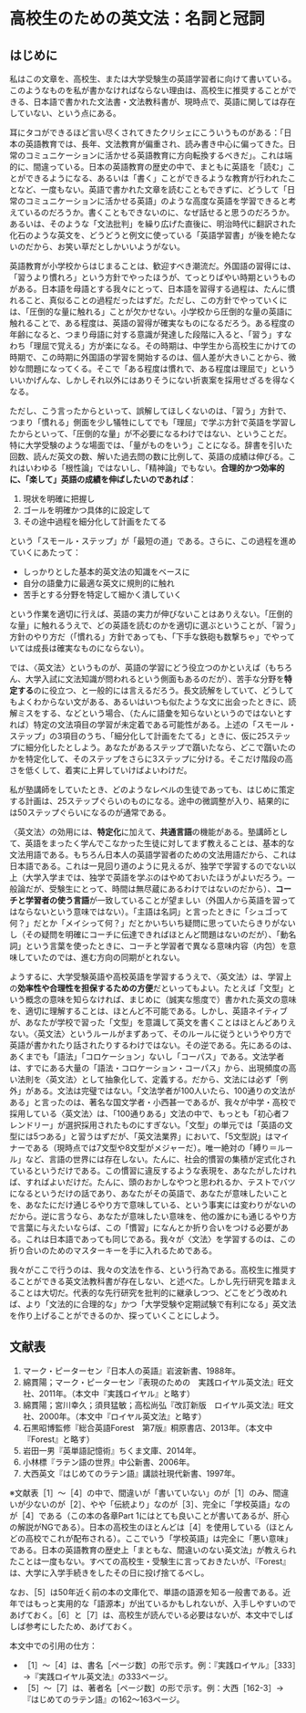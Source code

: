 # 高校生のための英文法：名詞と冠詞

## はじめに
私はこの文章を、高校生、または大学受験生の英語学習者に向けて書いている。このようなものを私が書かなければならない理由は、高校生に推奨することができる、日本語で書かれた文法書・文法教科書が、現時点で、英語に関しては存在していない、という点にある。

耳にタコができるほど言い尽くされてきたクリシェにこういうものがある：「日本の英語教育では、長年、文法教育が偏重され、読み書き中心に偏ってきた。日常のコミュニケーションに活かせる英語教育に方向転換するべきだ」。これは端的に、間違っている。日本の英語教育の歴史の中で、まともに英語を「読む」ことができるようになる、あるいは「書く」ことができるような教育が行われたことなど、一度もない。英語で書かれた文章を読むこともできずに、どうして「日常のコミュニケーションに活かせる英語」のような高度な英語を学習できると考えているのだろうか。書くこともできないのに、なぜ話せると思うのだろうか。あるいは、そのような「文法批判」を繰り広げた直後に、明治時代に翻訳された化石のような英文を、どうどうと例文に使っている「英語学習書」が後を絶たないのだから、お笑い草だとしかいいようがない。

英語教育が小学校からはじまることは、歓迎すべき潮流だ。外国語の習得には、「習うより慣れろ」という方針でやったほうが、てっとりばやい時期というものがある。日本語を母語とする我々にとって、日本語を習得する過程は、たんに慣れること、真似ることの過程だったはずだ。ただし、この方針でやっていくには、「圧倒的な量に触れる」ことが欠かせない。小学校から圧倒的な量の英語に触れることで、ある程度は、英語の習得が確実なものになるだろう。ある程度の年齢になると、つまり母語に対する意識が発達した段階に入ると、「習う」すなわち「理屈で覚える」方が楽になる。その時期は、中学生から高校生にかけての時期で、この時期に外国語の学習を開始するのは、個人差が大きいことから、微妙な問題になってくる。そこで「ある程度は慣れで、ある程度は理屈で」といういいかげんな、しかしそれ以外にはありそうにない折衷案を採用せざるを得なくなる。

ただし、こう言ったからといって、誤解してほしくないのは、「習う」方針で、つまり「慣れる」側面を少し犠牲にしてでも「理屈」で学ぶ方針で英語を学習したからといって、「圧倒的な量」が不必要になるわけではない、ということだ。特に大学受験のような場面では、「量がものをいう」ことになる。辞書を引いた回数、読んだ英文の数、解いた過去問の数に比例して、英語の成績は伸びる。これはいわゆる「根性論」ではないし、「精神論」でもない。**合理的かつ効率的に、「楽して」英語の成績を伸ばしたいのであれば**：

1. 現状を明確に把握し
2. ゴールを明確かつ具体的に設定して
3. その途中過程を細分化して計画をたてる

という「スモール・ステップ」が「最短の道」である。さらに、この過程を進めていくにあたって：

- しっかりとした基本的英文法の知識をベースに
- 自分の語彙力に最適な英文に規則的に触れ
- 苦手とする分野を特定して細かく潰していく

という作業を適切に行えば、英語の実力が伸びないことはありえない。「圧倒的な量」に触れるうえで、どの英語を読むのかを適切に選ぶということが、「習う」方針のやり方だ（「慣れる」方針であっても、「下手な鉄砲も数撃ちゃ」でやっていては成長は確実なものにならない）。

では、〈英文法〉というものが、英語の学習にどう役立つのかといえば（もちろん、大学入試に文法知識が問われるという側面もあるのだが）、苦手な分野を**特定する**のに役立つ、と一般的には言えるだろう。長文読解をしていて、どうしてもよくわからない文がある、あるいはいつも似たような文に出会ったときに、読解ミスをする、などという場合、（たんに語彙を知らないというのではないとすれば）特定の文法項目の学習が未定着である可能性がある。上述の「スモール・ステップ」の3項目のうち、「細分化して計画をたてる」ときに、仮に25ステップに細分化したとしよう。あなたがあるステップで躓いたなら、どこで躓いたのかを特定化して、そのステップをさらに3ステップに分ける。そこだけ階段の高さを低くして、着実に上昇していけばよいわけだ。

私が塾講師をしていたとき、どのようなレベルの生徒であっても、はじめに策定する計画は、25ステップぐらいのものになる。途中の微調整が入り、結果的には50ステップぐらいになるのが通常である。

〈英文法〉の効用には、**特定化**に加えて、**共通言語**の機能がある。塾講師として、英語をまったく学んでこなかった生徒に対してまず教えることは、基本的な文法用語である。もちろん日本人の英語学習者のための文法用語だから、これは日本語である。これは一見回り道のように見えるが、独学で学習するのでない以上（大学入学までは、独学で英語を学ぶのはやめておいたほうがよいだろう。一般論だが、受験生にとって、時間は無尽蔵にあるわけではないのだから）、**コーチと学習者の使う言語**が一致していることが望ましい（外国人から英語を習ってはならないという意味ではない）。「主語は名詞」と言ったときに「シュゴって何？」だとか「メイシって何？」だとかいちいち疑問に思っていたらきりがないし（その疑問を明確にコーチに伝達できればほとんど問題はないのだが）、「動名詞」という言葉を使ったときに、コーチと学習者で異なる意味内容（内包）を意味していたのでは、進む方向の同期がとれない。

ようするに、大学受験英語や高校英語を学習するうえで、〈英文法〉は、学習上の**効率性や合理性を担保するための方便**だといってもよい。たとえば「文型」という概念の意味を知らなければ、まじめに（誠実な態度で）書かれた英文の意味を、適切に理解することは、ほとんど不可能である。しかし、英語ネイティブが、あなたが学校で習った「文型」を意識して英文を書くことはほとんどありえない。〈英文法〉というルールがまずあって、そのルールに従うというやり方で英語が書かれたり話されたりするわけではない。その逆である。先にあるのは、あくまでも「語法」「コロケーション」ないし「コーパス」である。文法学者は、すでにある大量の「語法・コロケーション・コーパス」から、出現頻度の高い法則を〈英文法〉として抽象化して、定義する。だから、文法には必ず「例外」がある。文法は完璧ではない。「文法学者が100人いたら、100通りの文法がある」と言ったのは、著名な国文学者・小西甚一であるが、我々が中学・高校で採用している〈英文法〉は、「100通りある」文法の中で、もっとも「初心者フレンドリー」が選択採用されたものにすぎない。「文型」の単元では「英語の文型には5つある」と習うはずだが、「英文法業界」において、「5文型説」はマイナーである（現時点では7文型や8文型がメジャーだ）。唯一絶対の「縛り＝ルール」など、言語の世界には存在しない。たんに、社会的慣習の集積が定式化されているというだけである。この慣習に違反するような表現を、あなたがしたければ、すればよいだけだ。たんに、頭のおかしなやつと思われるか、テストでバツになるというだけの話であり、あなたがその英語で、あなたが意味したいことを、あなたにだけ通じるやり方で意味している、という事実には変わりがないのだから。逆に言うなら、あなたが意味したい意味を、他の誰かにも通じるやり方で言葉に与えたいならば、この「慣習」になんとか折り合いをつける必要がある。これは日本語であっても同じである。我々が〈文法〉を学習するのは、この折り合いのためのマスターキーを手に入れるためである。

我々がここで行うのは、我々の文法を作る、という行為である。高校生に推奨することができる英文法教科書が存在しない、と述べた。しかし先行研究を踏まえることは大切だ。代表的な先行研究を批判的に継承しつつ、どこをどう改めれば、より「文法的に合理的な」かつ「大学受験や定期試験で有利になる」英文法を作り上げることができるのか、探っていくことにしよう。

## 文献表
1. マーク・ピーターセン『日本人の英語』岩波新書、1988年。
2. 綿貫陽；マーク・ピーターセン『表現のための　実践ロイヤル英文法』旺文社、2011年。（本文中『実践ロイヤル』と略す）
3. 綿貫陽；宮川幸久；須貝猛敏；高松尚弘『改訂新版　ロイヤル英文法』旺文社、2000年。（本文中『ロイヤル英文法』と略す）
4. 石黒昭博監修『総合英語Forest　第7版』桐原書店、2013年。（本文中『Forest』と略す）
5. 岩田一男『英単語記憶術』ちくま文庫、2014年。
6. 小林標『ラテン語の世界』中公新書、2006年。
7. 大西英文『はじめてのラテン語』講談社現代新書、1997年。

※文献表［1］～［4］の中で、間違いが「書いていない」のが［1］のみ、間違いが少ないのが［2］、やや「伝統より」なのが［3］、完全に「学校英語」なのが［4］である（この本の各章Part 1にはとても良いことが書いてあるが、肝心の解説がNGである）。日本の高校生のほとんどは［4］を使用している（ほとんどの高校でこれが配布される）。ここでいう「学校英語」は完全に「悪い意味」である。日本の英語教育の歴史上「まともな、間違いのない英文法」が教えられたことは一度もない。すべての高校生・受験生に言っておきたいが、『Forest』は、大学に入学手続きをしたその日に投げ捨てるべし。

なお、［5］は50年近く前の本の文庫化で、単語の語源を知る一般書である。近年ではもっと実用的な「語源本」が出ているかもしれないが、入手しやすいのであげておく。［6］と［7］は、高校生が読んでいる必要はないが、本文中でしばしば参考にしたため、あげておく。

本文中での引用の仕方：

- ［1］～［4］は、書名［ページ数］の形で示す。例：『実践ロイヤル』［333］→『実践ロイヤル英文法』の333ページ。
- ［5］～［7］は、著者名［ページ数］の形で示す。例：大西［162-3］→『はじめてのラテン語』の162～163ページ。